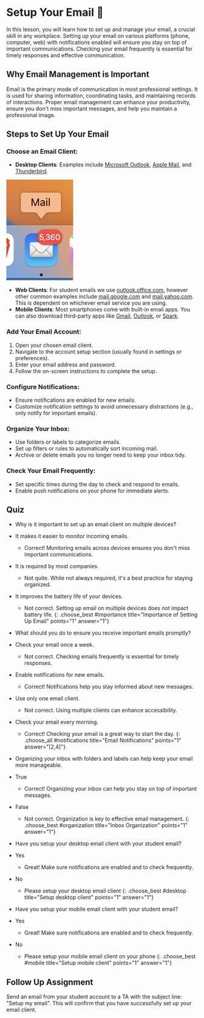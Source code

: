 # Setup Your Email 📧
In this lesson, you will learn how to set up and manage your email, a crucial skill in any workplace. Setting up your email on various platforms (phone, computer, web) with notifications enabled will ensure you stay on top of important communications. Checking your email frequently is essential for timely responses and effective communication.

## Why Email Management is Important
Email is the primary mode of communication in most professional settings. It is used for sharing information, coordinating tasks, and maintaining records of interactions. Proper email management can enhance your productivity, ensure you don't miss important messages, and help you maintain a professional image.

## Steps to Set Up Your Email
### Choose an Email Client:

- **Desktop Clients**: Examples include [Microsoft Outlook](https://www.microsoft.com/en-us/microsoft-365/outlook/email-and-calendar-software-microsoft-outlook), [Apple Mail](https://apps.apple.com/us/app/mail/id1108187098), and [Thunderbird](https://www.thunderbird.net/en-US/).

![](assets/mac-email.png)

- **Web Clients**: For student emails we use [outlook.office.com](outlook.office.com), however other common examples include [mail.google.com](mail.google.com) and [mail.yahoo.com](mail.yahoo.com). This is dependent on whichever email service you are using.
- **Mobile Clients**: Most smartphones come with built-in email apps. You can also download third-party apps like [Gmail](https://apps.apple.com/us/app/gmail-email-by-google/id422689480), [Outlook](https://apps.apple.com/us/app/microsoft-outlook/id951937596), or [Spark](https://apps.apple.com/us/app/spark-mail-ai-email-inbox/id997102246).


### Add Your Email Account:

1. Open your chosen email client.
2. Navigate to the account setup section (usually found in settings or preferences).
3. Enter your email address and password.
4. Follow the on-screen instructions to complete the setup.

### Configure Notifications:

- Ensure notifications are enabled for new emails.
- Customize notification settings to avoid unnecessary distractions (e.g., only notify for important emails).

### Organize Your Inbox:

- Use folders or labels to categorize emails.
- Set up filters or rules to automatically sort incoming mail.
- Archive or delete emails you no longer need to keep your inbox tidy.

### Check Your Email Frequently:

- Set specific times during the day to check and respond to emails.
- Enable push notifications on your phone for immediate alerts.

## Quiz

- Why is it important to set up an email client on multiple devices?
- It makes it easier to monitor incoming emails.
  - Correct! Monitoring emails across devices ensures you don't miss important communications.
- It is required by most companies.
  - Not quite. While not always required, it's a best practice for staying organized.
- It improves the battery life of your devices.
  - Not correct. Setting up email on multiple devices does not impact battery life.
{: .choose_best #importance title="Importance of Setting Up Email" points="1" answer="1"}

- What should you do to ensure you receive important emails promptly?
- Check your email once a week.
  - Not correct. Checking emails frequently is essential for timely responses.
- Enable notifications for new emails.
  - Correct! Notifications help you stay informed about new messages.
- Use only one email client.
  - Not correct. Using multiple clients can enhance accessibility.
- Check your email every morning.
  - Correct! Checking your email is a great way to start the day.
{: .choose_all #notifications title="Email Notifications" points="1" answer="[2,4]"}

- Organizing your inbox with folders and labels can help keep your email more manageable.
- True
  - Correct! Organizing your inbox can help you stay on top of important messages.
- False
  - Not correct. Organization is key to effective email management.
{: .choose_best #organization title="Inbox Organization" points="1" answer="1"}

- Have you setup your desktop email client with your student email?
- Yes
  - Great! Make sure notifications are enabled and to check frequently.
- No
  - Please setup your desktop email client
{: .choose_best #desktop title="Setup desktop client" points="1" answer="1"}

- Have you setup your mobile email client with your student email?
- Yes
  - Great! Make sure notifications are enabled and to check frequently.
- No
  - Please setup your mobile email client on your phone
{: .choose_best #mobile title="Setup mobile client" points="1" answer="1"}

## Follow Up Assignment
Send an email from your student account to a TA with the subject line: "Setup my email". This will confirm that you have successfully set up your email client.

